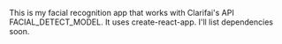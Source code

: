 This is my facial recognition app that works with Clarifai's API FACIAL_DETECT_MODEL. It uses create-react-app. I'll list dependencies soon.  
